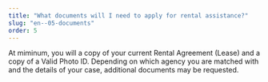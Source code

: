 ```yaml
---
title: "What documents will I need to apply for rental assistance?"
slug: "en--05-documents"
order: 5
---
```


At miminum, you will a copy of your current Rental Agreement (Lease) and a copy of a Valid Photo ID. Depending on which agency you are matched with and the details of your case, additional documents may be requested. 
